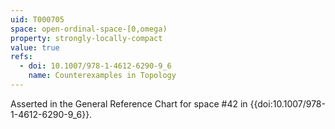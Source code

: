 ```yaml
---
uid: T000705
space: open-ordinal-space-[0,omega)
property: strongly-locally-compact
value: true
refs:
  - doi: 10.1007/978-1-4612-6290-9_6
    name: Counterexamples in Topology
---
```

Asserted in the General Reference Chart for space #42 in
{{doi:10.1007/978-1-4612-6290-9_6}}.
